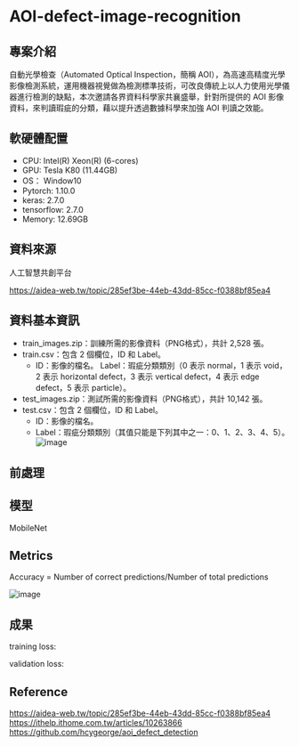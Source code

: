 # AOI-defect-image-recognition

## 專案介紹
自動光學檢查（Automated Optical Inspection，簡稱 AOI），為高速高精度光學影像檢測系統，運用機器視覺做為檢測標準技術，可改良傳統上以人力使用光學儀器進行檢測的缺點，本次邀請各界資料科學家共襄盛舉，針對所提供的 AOI 影像資料，來判讀瑕疵的分類，藉以提升透過數據科學來加強 AOI 判讀之效能。

## 軟硬體配置
* CPU: Intel(R) Xeon(R) (6-cores)
* GPU: Tesla K80 (11.44GB)
* OS： Window10
* Pytorch: 1.10.0
* keras: 2.7.0
* tensorflow: 2.7.0
* Memory: 12.69GB
## 資料來源
人工智慧共創平台

https://aidea-web.tw/topic/285ef3be-44eb-43dd-85cc-f0388bf85ea4
## 資料基本資訊
* train_images.zip：訓練所需的影像資料（PNG格式），共計 2,528 張。
* train.csv：包含 2 個欄位，ID 和 Label。
    * ID：影像的檔名。
Label：瑕疵分類類別（0 表示 normal，1 表示 void，2 表示 horizontal defect，3 表示 vertical defect，4 表示 edge defect，5 表示 particle）。
* test_images.zip：測試所需的影像資料（PNG格式），共計 10,142 張。
* test.csv：包含 2 個欄位，ID 和 Label。
    * ID：影像的檔名。
    * Label：瑕疵分類類別（其值只能是下列其中之一：0、1、2、3、4、5）。
 ![image](https://user-images.githubusercontent.com/77257138/149629032-74b9e5c6-73cc-4ac8-99ac-3909aea99711.png)


## 前處理

## 模型
MobileNet
## Metrics
Accuracy = Number of correct predictions/Number of total predictions

![image](https://user-images.githubusercontent.com/77257138/149628919-77c1820f-edd5-44ce-87b2-715cf5f6c784.png)
## 成果
training loss: 

validation loss: 


## Reference
https://aidea-web.tw/topic/285ef3be-44eb-43dd-85cc-f0388bf85ea4
https://ithelp.ithome.com.tw/articles/10263866
https://github.com/hcygeorge/aoi_defect_detection
